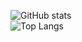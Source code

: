 ![GitHub stats](https://github-readme-stats-maxsofar.vercel.app/api?username=maxsofar&count_private=true&show_icons=true&theme=maxs)<br/>
![Top Langs](https://github-readme-stats-maxsofar.vercel.app/api/top-langs/?username=maxsofar&custom_title=Language%20Stats&card_width=495&theme=maxs2)

<!---
maxsofar/maxsofar is a ✨ special ✨ repository because its `README.md` (this file) appears on your GitHub profile.
You can click the Preview link to take a look at your changes.
--->
